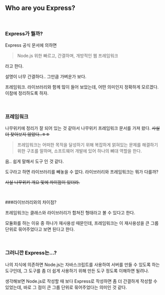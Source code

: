 ## Who are you Express?

<br>

### Express가 뭘까?

Express 공식 문서에 의하면

> Node.js 위한 빠르고, 간결하며, 개방적인 웹 프레임워크

라고 한다. 

설명이 너무 간결하다.. 그만큼 가벼운가 보다.

프레임워크. 라이브러리와 함께 많이 들어 보았는데, 어떤 의미인지 정확하게 모르겠다. 이참에 정리하도록 하자.

<br>

### 프레임워크

나무위키에 정리가 잘 되어 있는 것 같아서 나무위키 프레임워크 문서를 가져 왔다. ~~사실 더 찾아보지 않았다..ㅎㅎ~~

> 프레임워크는 어떠한 목적을 달성하기 위해 복잡하게 얽혀있는 문제를 해결하기 위한 구조를 말하며, 소프트웨어 개발에 있어 하나의 뼈대 역할을 한다.

음.. 쉽게 말해서 도구 인 것 같다.

도구라고 하면 라이브러리를 빼놓을 수 없다. 라이브러리와 프레임워크는 뭐가 다를까?

~~사실 나무위키 개요 및에 차이점이 있더라.~~

<br>

###라이브러리와의 차이점?

프레임워크는 클래스와 라이브러리가 합쳐진 형태라고 볼 수 있다고 한다.

모듈화를 하는 이유 중 하나가 재사용성 때문인데, 프레임워크는 이 재사용성을 큰 그룹 단위로 묶어주었다고 보면 된다고 한다.

<br>

### 그러니깐 Express는...?

나의 지식에 의존하면 Node.js는 자바스크립트를 사용하여 서버를 만들 수 있도록 하는 도구인데, 그 도구를 좀 더 쉽게 사용하기 위해 만든 도구 정도록 이해하면 될려나.

생각해보면 Node.js로 작성할 때 보다  Express로 작성하면 좀 더 간결하게 작성할 수 있었는데, 바로 그 점이 큰 그룹 단위로 묶어주었다는 의미인 것 같다.

